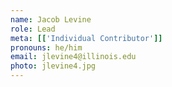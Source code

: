 ```yaml
---
name: Jacob Levine
role: Lead
meta: [['Individual Contributor']]
pronouns: he/him
email: jlevine4@illinois.edu
photo: jlevine4.jpg
---
```

